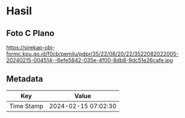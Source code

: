 # Hasil

## Foto C Plano

https://sirekap-obj-formc.kpu.go.id/f0cb/pemilu/pdpr/35/22/08/20/22/3522082022005-20240215-004514--6efe5842-035e-4f00-8db8-9dc51e26cafe.jpg


## Metadata

| Key        | Value               |
| ---------- | ------------------- |
| Time Stamp | 2024-02-15 07:02:30 |



